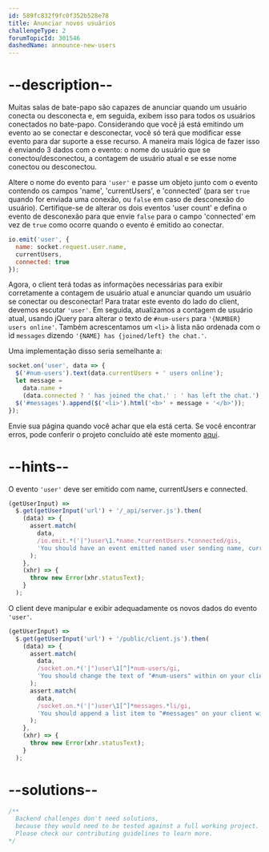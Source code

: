 ```yaml
---
id: 589fc832f9fc0f352b528e78
title: Anunciar novos usuários
challengeType: 2
forumTopicId: 301546
dashedName: announce-new-users
---
```


# --description--

Muitas salas de bate-papo são capazes de anunciar quando um usuário conecta ou desconecta e, em seguida, exibem isso para todos os usuários conectados no bate-papo. Considerando que você já está emitindo um evento ao se conectar e desconectar, você só terá que modificar esse evento para dar suporte a esse recurso. A maneira mais lógica de fazer isso é enviando 3 dados com o evento: o nome do usuário que se conectou/desconectou, a contagem de usuário atual e se esse nome conectou ou desconectou.

Altere o nome do evento para `'user'` e passe um objeto junto com o evento contendo os campos 'name', 'currentUsers', e 'connected' (para ser `true` quando for enviada uma conexão, ou `false` em caso de desconexão do usuário). Certifique-se de alterar os dois eventos 'user count' e defina o evento de desconexão para que envie `false` para o campo 'connected' em vez de `true` como ocorre quando o evento é emitido ao conectar.

```js
io.emit('user', {
  name: socket.request.user.name,
  currentUsers,
  connected: true
});
```

Agora, o client terá todas as informações necessárias para exibir corretamente a contagem de usuário atual e anunciar quando um usuário se conectar ou desconectar! Para tratar este evento do lado do client, devemos escutar `'user'`. Em seguida, atualizamos a contagem de usuário atual, usando jQuery para alterar o texto de `#num-users` para `'{NUMBER} users online'`. Também acrescentamos um `<li>` à lista não ordenada com o id `messages` dizendo `'{NAME} has {joined/left} the chat.'`.

Uma implementação disso seria semelhante a:

```js
socket.on('user', data => {
  $('#num-users').text(data.currentUsers + ' users online');
  let message =
    data.name +
    (data.connected ? ' has joined the chat.' : ' has left the chat.');
  $('#messages').append($('<li>').html('<b>' + message + '</b>'));
});
```

Envie sua página quando você achar que ela está certa. Se você encontrar erros, pode conferir o projeto concluído até este momento [aqui](https://gist.github.com/camperbot/bf95a0f74b756cf0771cd62c087b8286).

# --hints--

O evento `'user'` deve ser emitido com name, currentUsers e connected.

```js
(getUserInput) =>
  $.get(getUserInput('url') + '/_api/server.js').then(
    (data) => {
      assert.match(
        data,
        /io.emit.*('|")user\1.*name.*currentUsers.*connected/gis,
        'You should have an event emitted named user sending name, currentUsers, and connected'
      );
    },
    (xhr) => {
      throw new Error(xhr.statusText);
    }
  );
```

O client deve manipular e exibir adequadamente os novos dados do evento `'user'`.

```js
(getUserInput) =>
  $.get(getUserInput('url') + '/public/client.js').then(
    (data) => {
      assert.match(
        data,
        /socket.on.*('|")user\1[^]*num-users/gi,
        'You should change the text of "#num-users" within on your client within the "user" event listener to show the current users connected'
      );
      assert.match(
        data,
        /socket.on.*('|")user\1[^]*messages.*li/gi,
        'You should append a list item to "#messages" on your client within the "user" event listener to announce a user came or went'
      );
    },
    (xhr) => {
      throw new Error(xhr.statusText);
    }
  );
```

# --solutions--

```js
/**
  Backend challenges don't need solutions, 
  because they would need to be tested against a full working project. 
  Please check our contributing guidelines to learn more.
*/
```
